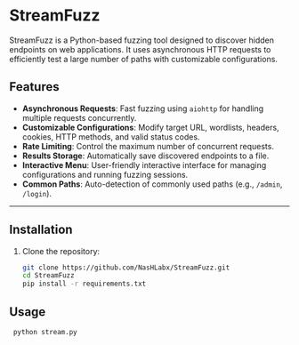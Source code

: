 # StreamFuzz

StreamFuzz is a Python-based fuzzing tool designed to discover hidden endpoints on web applications. It uses asynchronous HTTP requests to efficiently test a large number of paths with customizable configurations.

## Features

- **Asynchronous Requests**: Fast fuzzing using `aiohttp` for handling multiple requests concurrently.
- **Customizable Configurations**: Modify target URL, wordlists, headers, cookies, HTTP methods, and valid status codes.
- **Rate Limiting**: Control the maximum number of concurrent requests.
- **Results Storage**: Automatically save discovered endpoints to a file.
- **Interactive Menu**: User-friendly interactive interface for managing configurations and running fuzzing sessions.
- **Common Paths**: Auto-detection of commonly used paths (e.g., `/admin`, `/login`).

---

## Installation

1. Clone the repository:
   ```bash
   git clone https://github.com/NasHLabx/StreamFuzz.git
   cd StreamFuzz
   pip install -r requirements.txt

 ## Usage  
```bash
 python stream.py
